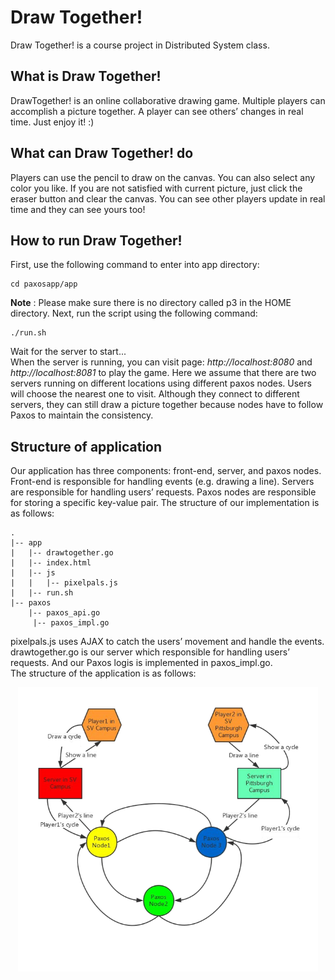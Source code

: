 # Draw Together!
Draw Together! is a course project in Distributed System class. 
## What is Draw Together!
DrawTogether! is an online collaborative drawing game. Multiple players can accomplish a picture together. A player can see others’ changes in real time. Just enjoy it! :)
## What can Draw Together! do
Players can use the pencil to draw on the canvas. You can also select any color you like. If you are not satisfied with current picture, just click the eraser button and clear the canvas. You can see other players update in real time and they can see yours too!
## How to run Draw Together!
First, use the following command to enter into app directory:
```
cd paxosapp/app
```
**Note** : Please make sure there is no directory called p3 in the HOME directory. Next, run the script using the following command:
```
./run.sh
```
Wait for the server to start...    
When the server is running, you can visit page: *http://localhost:8080* and *http://localhost:8081* to play the game. Here we assume that there are two servers running on different locations using different paxos nodes. Users will choose the nearest one to visit. Although they connect to different servers, they can still draw a picture together because nodes have to follow Paxos to maintain the consistency.
## Structure of application
Our application has three components: front-end, server, and paxos nodes. Front-end is responsible for handling events (e.g. drawing a line). Servers are responsible for handling users’ requests. Paxos nodes are responsible for storing a specific key-value pair.
The structure of our implementation is as follows:
```
.
|-- app
|   |-- drawtogether.go
|   |-- index.html
|   |-- js
|   |   |-- pixelpals.js
|   |-- run.sh
|-- paxos
    |-- paxos_api.go
     |-- paxos_impl.go
```
pixelpals.js uses AJAX to catch the users’ movement and handle the events. drawtogether.go is our server which responsible for handling users’ requests. And our Paxos logis is implemented in paxos_impl.go.   
The structure of the application is as follows:
<div style="text-align:center"><img src="https://github.com/mallocanswer/draw-together/blob/master/Images/3.png" width="480"/></div>
